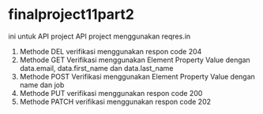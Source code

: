 # finalproject11part2
ini untuk API project
API project menggunakan reqres.in
1. Methode DEL verifikasi menggunakan respon code 204
2. Methode GET Verifikasi menggunakan Element Property Value dengan data.email, data.first_name dan data.last_name
3. Methode POST Verifikasi menggunakan Element Property Value dengan name dan job
4. Methode PUT verifikasi menggunakan respon code 200
5. Methode PATCH verifikasi menggunakan respon code 202
